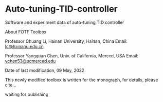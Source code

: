 # Auto-tuning-TID-controller
Software and experiment data of auto-tuning TID controller

About FOTF Toolbox

  Professor Chuang Li, Hainan University, Hainan, China
  Email: lc@hainanu.edu.cn
     
  Professor Yangquan Chen, Univ. of California, Merced, USA
  Email: ychen53@ucmerced.edu
     
  Date of last modification, 09 May, 2022
     
  This newly modified toolbox is written for the monograph, for details, please cite... 
 
  waiting for publishing
